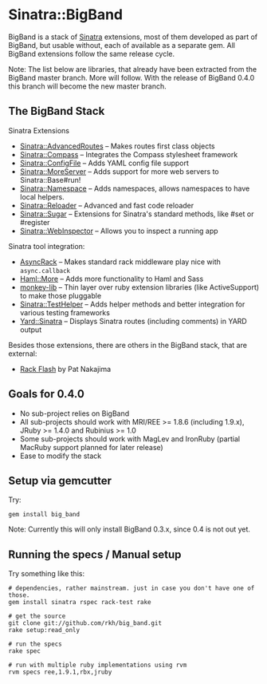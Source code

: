 Sinatra::BigBand
================

BigBand is a stack of [Sinatra](http://sinatrarb.com) extensions, most of them developed as part of BigBand, but usable without,
each of available as a separate gem. All BigBand extensions follow the same release cycle.

Note: The list below are libraries, that already have been extracted from the BigBand master branch. More will follow.
With the release of BigBand 0.4.0 this branch will become the new master branch.

The BigBand Stack
-----------------

Sinatra Extensions

* [Sinatra::AdvancedRoutes](http://github.com/rkh/sinatra-advanced-routes) – Makes routes first class objects
* [Sinatra::Compass](http://github.com/rkh/sinatra-compass) – Integrates the Compass stylesheet framework
* [Sinatra::ConfigFile](http://github.com/rkh/sinatra-config-file) – Adds YAML config file support
* [Sinatra::MoreServer](http://github.com/rkh/sinatra-more-server) – Adds support for more web servers to Sinatra::Base#run!
* [Sinatra::Namespace](http://github.com/rkh/sinatra-more-server) – Adds namespaces, allows namespaces to have local helpers.
* [Sinatra::Reloader](http://github.com/rkh/sinatra-reloader) – Advanced and fast code reloader
* [Sinatra::Sugar](http://github.com/rkh/sinatra-sugar) – Extensions for Sinatra's standard methods, like #set or #register
* [Sinatra::WebInspector](http://github.com/rkh/sinatra-web-inspector) – Allows you to inspect a running app

Sinatra tool integration:

* [AsyncRack](http://github.com/rkh/async-rack) – Makes standard rack middleware play nice with `async.callback`
* [Haml::More](http://github.com/rkh/haml-more) – Adds more functionality to Haml and Sass
* [monkey-lib](http://github.com/rkh/monkey-lib) – Thin layer over ruby extension libraries (like ActiveSupport) to make those pluggable
* [Sinatra::TestHelper](http://github.com/rkh/sinatra-test-helper) – Adds helper methods and better integration for various testing frameworks
* [Yard::Sinatra](http://github.com/rkh/yard-sinatra) – Displays Sinatra routes (including comments) in YARD output

Besides those extensions, there are others in the BigBand stack, that are external:

* [Rack Flash](http://github.com/nakajima/rack-flash) by Pat Nakajima

Goals for 0.4.0
---------------

* No sub-project relies on BigBand
* All sub-projects should work with MRI/REE >= 1.8.6 (including 1.9.x), JRuby >= 1.4.0 and Rubinius >= 1.0
* Some sub-projects should work with MagLev and IronRuby (partial MacRuby support planned for later release)
* Ease to modify the stack

Setup via gemcutter
-------------------

Try:

    gem install big_band

Note: Currently this will only install BigBand 0.3.x, since 0.4 is not out yet.

Running the specs / Manual setup
--------------------------------

Try something like this:

    # dependencies, rather mainstream. just in case you don't have one of those.
    gem install sinatra rspec rack-test rake
    
    # get the source
    git clone git://github.com/rkh/big_band.git
    rake setup:read_only
    
    # run the specs
    rake spec
    
    # run with multiple ruby implementations using rvm
    rvm specs ree,1.9.1,rbx,jruby
